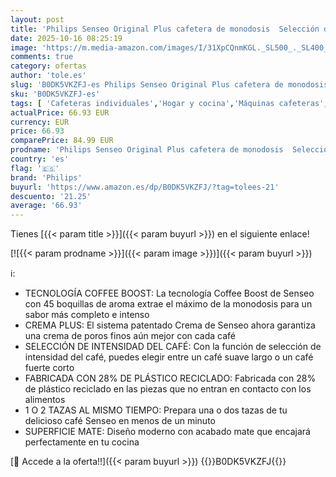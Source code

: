 ```yaml
---
layout: post
title: 'Philips Senseo Original Plus cafetera de monodosis  Selección de Intensidad del Café  Tecnología Coffee Boost  Plástico Reciclado  Verde Desierto  CSA210/80 '
date: 2025-10-16 08:25:19
image: 'https://m.media-amazon.com/images/I/31XpCQnmKGL._SL500_._SL400_.jpg'
comments: true
category: ofertas
author: 'tole.es'
slug: 'B0DK5VKZFJ-es Philips Senseo Original Plus cafetera de monodosis...'
sku: 'B0DK5VKZFJ-es'
tags: [ 'Cafeteras individuales','Hogar y cocina','Máquinas cafeteras','Utensilios para café y té','cafetera','philips','🇪🇸', ]
actualPrice: 66.93 EUR
currency: EUR
price: 66.93
comparePrice: 84.99 EUR
prodname: 'Philips Senseo Original Plus cafetera de monodosis  Selección de Intensidad del Café  Tecnología Coffee Boost  Plástico Reciclado  Verde Desierto  CSA210/80 '
country: 'es'
flag: '🇪🇸'
brand: 'Philips'
buyurl: 'https://www.amazon.es/dp/B0DK5VKZFJ/?tag=tolees-21'
descuento: '21.25'
average: '66.93'
---
```


Tienes [{{< param title >}}]({{< param buyurl >}}) en el siguiente enlace!

[![{{< param prodname >}}]({{< param image >}})]({{< param buyurl >}})

ℹ️:

- TECNOLOGÍA COFFEE BOOST: La tecnología Coffee Boost de Senseo con 45 boquillas de aroma extrae el máximo de la monodosis para un sabor más completo e intenso
- CREMA PLUS: El sistema patentado Crema de Senseo ahora garantiza una crema de poros finos aún mejor con cada café
- SELECCIÓN DE INTENSIDAD DEL CAFÉ: Con la función de selección de intensidad del café, puedes elegir entre un café suave largo o un café fuerte corto
- FABRICADA CON 28% DE PLÁSTICO RECICLADO: Fabricada con 28% de plástico reciclado en las piezas que no entran en contacto con los alimentos
- 1 O 2 TAZAS AL MISMO TIEMPO: Prepara una o dos tazas de tu delicioso café Senseo en menos de un minuto
- SUPERFICIE MATE: Diseño moderno con acabado mate que encajará perfectamente en tu cocina

[🛒 Accede a la oferta!!]({{< param buyurl >}})
{{<world>}}B0DK5VKZFJ{{</world>}}

